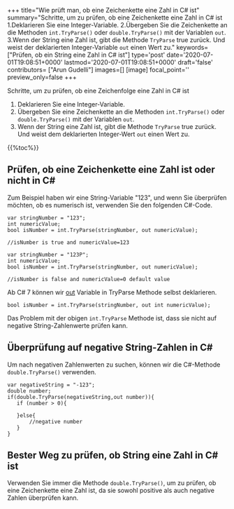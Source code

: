 +++
title="Wie prüft man, ob eine Zeichenkette eine Zahl in C# ist"
summary="Schritte, um zu prüfen, ob eine Zeichenkette eine Zahl in C# ist 1.Deklarieren Sie eine Integer-Variable. 2.Übergeben Sie die Zeichenkette an die Methoden `int.TryParse()` oder `double.TryParse()` mit der Variablen `out`. 3.Wenn der String eine Zahl ist, gibt die Methode `TryParse` true zurück. Und weist der deklarierten Integer-Variable `out` einen Wert zu."
keywords=["Prüfen, ob ein String eine Zahl in C# ist"]
type='post'
date='2020-07-01T19:08:51+0000'
lastmod='2020-07-01T19:08:51+0000'
draft='false'
contributors= ["Arun Gudelli"]
images=[]
[image]
focal_point=''
preview_only=false
+++

Schritte, um zu prüfen, ob eine Zeichenfolge eine Zahl in C# ist

1. Deklarieren Sie eine Integer-Variable.
2. Übergeben Sie eine Zeichenkette an die Methoden `int.TryParse()` oder `double.TryParse()` mit der Variablen `out`.
3. Wenn der String eine Zahl ist, gibt die Methode `TryParse` true zurück. Und weist dem deklarierten Integer-Wert `out` einen Wert zu.

{{%toc%}}

## Prüfen, ob eine Zeichenkette eine Zahl ist oder nicht in C# 

Zum Beispiel haben wir eine String-Variable "123", und wenn Sie überprüfen möchten, ob es numerisch ist, verwenden Sie den folgenden C#-Code.

```
var stringNumber = "123";
int numericValue;
bool isNumber = int.TryParse(stringNumber, out numericValue);

//isNumber is true and numericValue=123

var stringNumber = "123P";
int numericValue;
bool isNumber = int.TryParse(stringNumber, out numericValue);

//isNumber is false and numericValue=0 default value

```

Ab C# 7 können wir [out](https://www.arungudelli.com/tutorial/c-sharp/difference-between-ref-and-out-parameters-in-c-sharp/) Variable in TryParse Methode selbst deklarieren.

```
bool isNumber = int.TryParse(stringNumber, out int numericValue);

```

Das Problem mit der obigen `int.TryParse` Methode ist, dass sie nicht auf negative String-Zahlenwerte prüfen kann.

## Überprüfung auf negative String-Zahlen in C# 

Um nach negativen Zahlenwerten zu suchen, können wir die C#-Methode `double.TryParse()` verwenden.

```
var negativeString = "-123";
double number;
if(double.TryParse(negativeString,out number)){
   if (number > 0){

   }else{
       //negative number 
   }   
}
```

## Bester Weg zu prüfen, ob String eine Zahl in C# ist 

Verwenden Sie immer die Methode `double.TryParse()`, um zu prüfen, ob eine Zeichenkette eine Zahl ist, da sie sowohl positive als auch negative Zahlen überprüfen kann.